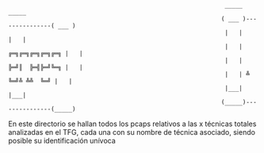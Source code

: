                                                                  _____                 _____ 
                                                                ( ___ )---------------( ___ )
                                                                 |   |                 |   | 
                                                                 |   | ╔═╗╔═╗╔═╗╔═╗╔═╗ |   | 
                                                                 |   | ╠═╝║  ╠═╣╠═╝╚═╗ |   | 
                                                                 |   | ╩  ╚═╝╩ ╩╩  ╚═╝ |   | 
                                                                 |___|                 |___| 
                                                                (_____)---------------(_____)

En este directorio se hallan todos los pcaps relativos a las x técnicas totales analizadas en el TFG, cada una con su nombre de técnica asociado, siendo posible su identificación unívoca

